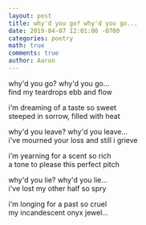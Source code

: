 ```yaml
---
layout: post
title: why'd you go? why'd you go...
date: 2019-04-07 12:01:00 -0700
categories: poetry 
math: true
comments: true
author: Aaron
---
```




why'd you go? why'd you go...  
find my teardrops ebb and flow  

i'm dreaming of a taste so sweet  
steeped in sorrow, filled with heat  

why'd you leave? why'd you leave...  
i've mourned your loss and still i grieve  

i'm yearning for a scent so rich  
a tone to please this perfect pitch  

why'd you lie? why'd you lie...  
i've lost my other half so spry  

i'm longing for a past so cruel  
my incandescent onyx jewel...  